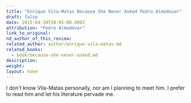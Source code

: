 ```yaml
---
title: "Enrique Vila-Matas Because She Never Asked Pedro Almodovar"
draft: false
date: 2015-04-30T20:05:00.000Z
attribution: "Pedro Almodóvar"
link_to_original:
nd_author_of_this_review:
related_author: author/enrique-vila-matas.md
related_books:
  - book/because-she-never-asked.md
description:
weight:
layout: none
---
```

I don't know Vila-Matas personally, nor am I planning to meet him. I prefer to read him and let his literature pervade me.


